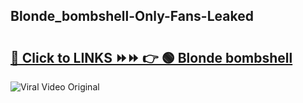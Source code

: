 
 ## Blonde_bombshell-Only-Fans-Leaked

# <h2><a href="https://clipsfans.com/Blonde_bombshell&ref=git">🔗 Click to LINKS ⏩⏩ 👉 🟢 Blonde bombshell </a></h2>

<a href="https://clipsfans.com/Blonde_bombshell&ref=git" rel="nofollow" data-target="animated-image.originalLink"><img src="https://i.ibb.co.com/xMMVF88/686577567.gif" alt="Viral Video Original" style="max-width: 100%; display: inline-block;" data-target="animated-image.originalImage"></a>
